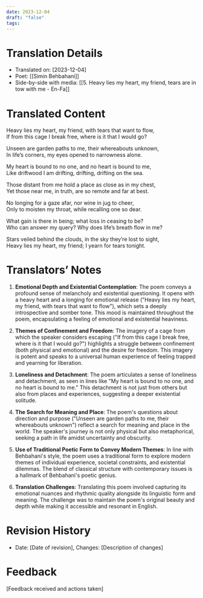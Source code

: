 ```yaml
---
date: 2023-12-04
draft: "false"
tags:
---
```


# Translation Details
- Translated on: [2023-12-04] 
- Poet: [[Simin Behbahani]]
- Side-by-side with media: [[5. Heavy lies my heart, my friend, tears are in tow with me - En-Fa]]
# Translated Content

Heavy lies my heart, my friend, with tears that want to flow,  
If from this cage I break free, where is it that I would go?  

Unseen are garden paths to me, their whereabouts unknown,  
In life’s corners, my eyes opened to narrowness alone.  

My heart is bound to no one, and no heart is bound to me,  
Like driftwood I am drifting, drifting, drifting on the sea.  

Those distant from me hold a place as close as in my chest,  
Yet those near me, in truth, are so remote and far at best.  

No longing for a gaze afar, nor wine in jug to cheer,  
Only to moisten my throat, while recalling one so dear.  

What gain is there in being; what loss in ceasing to be?  
Who can answer my query? Why does life’s breath flow in me?  

Stars veiled behind the clouds, in the sky they’re lost to sight,  
Heavy lies my heart, my friend; I yearn for tears tonight.


# Translators’ Notes
1. **Emotional Depth and Existential Contemplation**: The poem conveys a profound sense of melancholy and existential questioning. It opens with a heavy heart and a longing for emotional release ("Heavy lies my heart, my friend, with tears that want to flow"), which sets a deeply introspective and somber tone. This mood is maintained throughout the poem, encapsulating a feeling of emotional and existential heaviness.
    
2. **Themes of Confinement and Freedom**: The imagery of a cage from which the speaker considers escaping ("If from this cage I break free, where is it that I would go?") highlights a struggle between confinement (both physical and emotional) and the desire for freedom. This imagery is potent and speaks to a universal human experience of feeling trapped and yearning for liberation.
    
3. **Loneliness and Detachment**: The poem articulates a sense of loneliness and detachment, as seen in lines like "My heart is bound to no one, and no heart is bound to me." This detachment is not just from others but also from places and experiences, suggesting a deeper existential solitude.
    
4. **The Search for Meaning and Place**: The poem's questions about direction and purpose ("Unseen are garden paths to me, their whereabouts unknown") reflect a search for meaning and place in the world. The speaker's journey is not only physical but also metaphorical, seeking a path in life amidst uncertainty and obscurity.
    
5. **Use of Traditional Poetic Form to Convey Modern Themes**: In line with Behbahani's style, the poem uses a traditional form to explore modern themes of individual experience, societal constraints, and existential dilemmas. The blend of classical structure with contemporary issues is a hallmark of Behbahani's poetic genius.
    
6. **Translation Challenges**: Translating this poem involved  capturing its emotional nuances and rhythmic quality alongside its linguistic form and meaning. The challenge was to maintain the poem's original beauty and depth while making it accessible and resonant in English.

# Revision History
- Date: [Date of revision], Changes: [Description of changes]

# Feedback
[Feedback received and actions taken]

